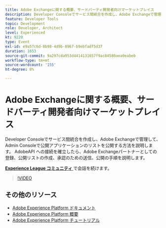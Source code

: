 ```yaml
---
title: Adobe Exchangeに関する概要、サードパーティ開発者向けマーケットプレイス
description: Developer Consoleでサービス間統合を作成し、Adobe Exchangeで管理して、Admin Consoleで公開アプリケーションのリストを公開する方法を説明します。 AdobeAPI への接続を確立したら、Adobe Exchangeパートナーとしての登録、公開リストの作成、承認のための送信、公開の手順を説明します。
feature: Developer Tools
topic: Development
role: Developer, Architect
level: Experienced
kt: 9220
type: Event
exl-id: e9a57c6d-8b98-4d9b-8967-b9ebfadf5d37
duration: 1653
source-git-commit: 9a297cda953d4414131657f9ac84580aea0eabeb
workflow-type: tm+mt
source-wordcount: '155'
ht-degree: 8%

---
```


# Adobe Exchangeに関する概要、サードパーティ開発者向けマーケットプレイス

Developer Consoleでサービス間統合を作成し、Adobe Exchangeで管理して、Admin Consoleで公開アプリケーションのリストを公開する方法を説明します。 AdobeAPI への接続を確立したら、Adobe Exchangeパートナーとしての登録、公開リストの作成、承認のための送信、公開の手順を説明します。

**[Experience League コミュニティ ](https://adobe.ly/3ooiltm)** で会話を続けます。

>[!VIDEO](https://video.tv.adobe.com/v/337841/?quality=12&learn=on&hidetitle=true)

## その他のリソース

- [Adobe Experience Platform ドキュメント ](https://experienceleague.adobe.com/docs/experience-platform.html?lang=ja)
- [Adobe Experience Platform 概要](https://experienceleague.adobe.com/docs/experience-platform/landing/home.html?lang=ja)
- [Adobe Experience Platform チュートリアル](https://experienceleague.adobe.com/docs/platform-learn/tutorials/overview.html?lang=ja)
